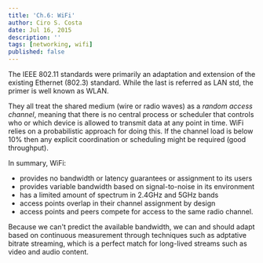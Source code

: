 ```yaml
---
title: 'Ch.6: WiFi'
author: Ciro S. Costa
date: Jul 16, 2015
description: ''
tags: [networking, wifi]
published: false
---
```


The IEEE 802.11 standards were primarily an adaptation and extension of the existing Ethernet (802.3) standard. While the last is referred as LAN std, the primer is well known as WLAN.

They all treat the shared medium (wire or radio waves) as a *random access channel*, meaning that there is no central process or scheduler that controls who or which device is allowed to transmit data at any point in time. WiFi relies on a probabilistic approach for doing this. If the channel load is below 10% then any explicit coordination or scheduling might be required (good throughput).

In summary, WiFi:

- provides no bandwidth or latency guarantees or assignment to its users
- provides variable bandwidth based on signal-to-noise in its environment
- has a limited amount of spectrum in 2.4GHz and 5GHz bands
- access points overlap in their channel assignment by design
- access points and peers compete for access to the same radio channel.

Because we can't predict the available bandwidth, we can and should adapt based on continuous measurement through techniques such as adptative bitrate streaming, which is a perfect match for long-lived streams such as video and audio content.
